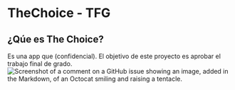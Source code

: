 # TheChoice - TFG

## ¿Qúe es The Choice?
Es una app que (confidencial). El objetivo de este proyecto es aprobar el trabajo final de grado. 
![Screenshot of a comment on a GitHub issue showing an image, added in the Markdown, of an Octocat smiling and raising a tentacle.]()

